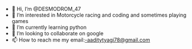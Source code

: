 - 👋 Hi, I’m @DESMODROM_47
- 👀 I’m interested in Motorcycle racing and coding and sometimes playing games
- 🌱 I’m currently learning python
- 💞️ I’m looking to collaborate on google
- 📫 How to reach me 
my email:-aaditytyagi78@gmail.com

<!---
V3CTOr-debug/V3CTOr-debug is a ✨ special ✨ repository because its `README.md` (this file) appears on your GitHub profile.
You can click the Preview link to take a look at your changes.
--->
